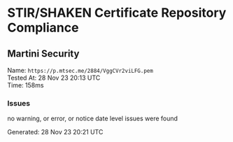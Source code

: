 # STIR/SHAKEN Certificate Repository Compliance

## Martini Security

Name: `https://p.mtsec.me/2884/VggCVr2viLFG.pem`\
Tested At: 28 Nov 23 20:13 UTC\
Time: 158ms

### Issues

no warning, or error, or notice date level issues were found

Generated: 28 Nov 23 20:21 UTC